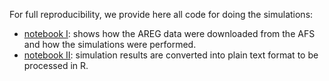 
For full reproducibility, we provide here all code for doing the simulations:
 - [notebook I](https://github/chrishah/trippart/blob/master/code/simulations/simu.ipynb): shows how the AREG data were downloaded from the AFS and how the simulations were performed.
 - [notebook II](https://github/chrishah/trippart/blob/master/code/simulations/extract_data.ipynb): simulation results are converted into plain text format to be processed in R.
